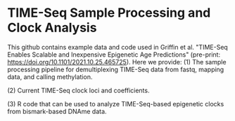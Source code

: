 # TIME-Seq Sample Processing and Clock Analysis

This github contains example data and code used in Griffin et al. "TIME-Seq Enables Scalable and Inexpensive Epigenetic Age Predictions" (pre-print: https://doi.org/10.1101/2021.10.25.465725).
Here we provide:
(1) The sample processing pipeline for demultiplexing TIME-Seq data from fastq, mapping data, and calling methylation.

(2) Current TIME-Seq clock loci and coefficients.

(3) R code that can be used to analyze TIME-Seq-based epigenetic clocks from bismark-based DNAme data. 

